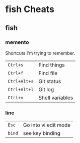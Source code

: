 # fish Cheats

## fish

### memento

Shortcuts I'm trying to remember.

|              |                 |
| --           | --              |
| `Ctrl+s`     | Find things     |
| `Ctrl+f`     | Find file       |
| `Ctrl+Alt+s` | Git status      |
| `Ctrl+Alt+l` | Git log         |
| `Ctrl+v`     | Shell variables |

### line

|        |                      |
| --     | --                   |
| `Esc`  | Go into vi edit mode |
| `bind` | see key binding      |

